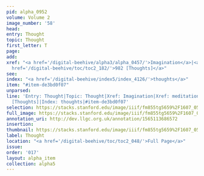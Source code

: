 ```yaml
---
pid: alpha_0952
volume: Volume 2
image_number: '58'
head: 
entry: Thought
topic: Thought
first_letter: T
page: 
add: 
xref: "<a href='/digital-beehive/alpha3/alpha_0457/'>Imagination</a>|<a href='/digital-beehive/alpha3/alpha_0582/'>meditation</a>|<a
  href='/digital-beehive/toc/toc2_182/'>982 [Thoughts]</a>"
see: 
index: "<a href='/digital-beehive/index5/index_4126/'>thoughts</a>"
item: "#item-de3bd0f07"
unparsed: 
line: 'Entry: Thought|Topic: Thought|Xref: Imagination|Xref: meditation|Xref: 982
  [Thoughts]|Index: thoughts|#item-de3bd0f07'
selection: https://stacks.stanford.edu/image/iiif/fm855tg5659%2F1607_0525/770,3445,2998,688/full/0/default.jpg
full_image: https://stacks.stanford.edu/image/iiif/fm855tg5659%2F1607_0525/full/full/0/default.jpg
annotation_uri: http://dev.llgc.org.uk/annotation/1565113686572
insertion: 
thumbnail: https://stacks.stanford.edu/image/iiif/fm855tg5659%2F1607_0525/770,3445,600,180/250,/0/default.jpg
label: Thought
location: "<a href='/digital-beehive/toc/toc2_048/'>Full Page</a>"
issue: 
order: '017'
layout: alpha_item
collection: alpha5
---
```

